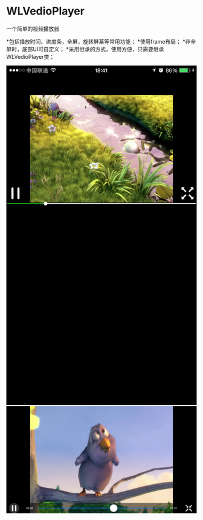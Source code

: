 # WLVedioPlayer
一个简单的视频播放器

*包括播放时间、进度条，全屏，旋转屏幕等常用功能；
*使用frame布局；
*非全屏时，底部UI可自定义；
*采用继承的方式，使用方便，只需要继承WLVedioPlayer类；

![](IMG_0268.PNG)
![](IMG_0269.PNG)
